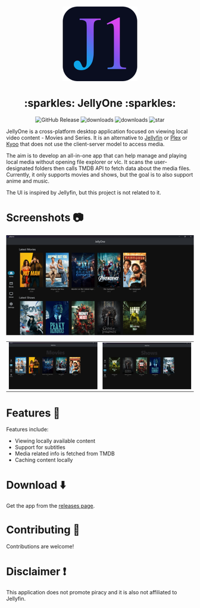 <p align="center">
  <img width=200px height=200px src="macos\Runner\Assets.xcassets\AppIcon.appiconset\app_icon_256.png"/>
</p>

<h1 align="center"> :sparkles: JellyOne :sparkles: </h1>
<div align="center">

  ![GitHub Release](https://img.shields.io/github/v/release/mgautam07/jellyone)
  ![downloads](https://img.shields.io/github/downloads/mgautam07/jellyone/total)
  ![downloads](https://img.shields.io/github/downloads/mgautam07/jellyone/latest/total)
  ![star](https://img.shields.io/github/stars/mgautam07/jellyone)

</div>

JellyOne is a cross-platform desktop application focused on viewing local video content - Movies and Series. It is an alternative to <a href="https://github.com/jellyfin/jellyfin">Jellyfin</a> or <a href="https://www.plex.tv/">Plex</a> or <a href="https://github.com/zoriya/Kyoo">Kyoo</a> that does not use the client-server model to access media.

The aim is to develop an all-in-one app that can help manage and playing local media without opening file explorer or vlc. It scans the user-designated folders then calls TMDB API to fetch data about the media files. Currently, it only supports movies and shows, but the goal is to also support anime and music.

The UI is inspired by Jellyfin, but this project is not related to it.

# Screenshots :camera:

<table>
    <tr>
        <img src="screenshots/main_screen.png">
    </tr>
    <tr>
        <td><img src="screenshots/movies_screen.png"></td>
        <td><img src="screenshots/series_screen.png"></td>
    </tr>
</table>

# Features :rocket:
Features include:
* Viewing locally available content
* Support for subtitles 
* Media related info is fetched from TMDB
* Caching content locally


# Download :arrow_down:

Get the app from the [releases page](https://github.com/mgautam07/jellyone/releases).

# Contributing :handshake:
Contributions are welcome!

# Disclaimer :exclamation:
This application does not promote piracy and it is also not affiliated to Jellyfin.
